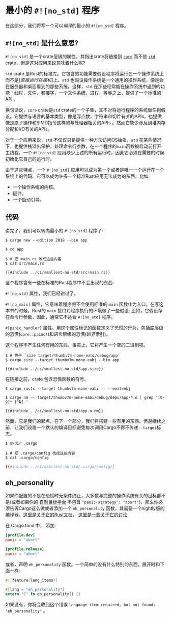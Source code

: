 # 最小的 `#![no_std]` 程序

在这部分，我们将写一个可以*编译*的最小的 `#![no_std]` 程序。

## `#![no_std]` 是什么意思?

`#![no_std]` 是一个crate层级的属性，其指出crate将链接到 [`core`] 而不是 [`std`] crate，但是这对应用来说意味着什么呢?

[`core`]: https://doc.rust-lang.org/core/
[`std`]: https://doc.rust-lang.org/std/

`std` crate 是Rust的标准库。它包含的功能需要假设程序将运行在一个操作系统上而不是[*直接运行在裸机*]上。`std` 也假设操作系统是一个通用的操作系统，像是会在服务器和桌面看到的那些系统。这样，`std` 在那些经常能在操作系统中遇到的功能：线程，文件，套接字，一个文件系统，进程，等等之上，提供了一个标准的API 。

[*直接运行在裸机上*]: https://en.wikipedia.org/wiki/Bare_machine

换句话说，`core` crate是`std` crate的一个子集，其不对将运行程序的系统做任何假设。它提供与语言的基本类型，像是浮点数，字符串和切片有关的APIs，也提供像是原子操作和SIMD指令这样的与处理器相关的APIs 。然而它缺少涉及到堆内存分配和I/O有关的APIs。

对于一个应用来说，`std` 不仅仅只是提供一种方法访问OS抽象。`std` 在某些情况下，也提供栈溢出保护，处理命令行参数，在一个程序的`main`函数被启动前打开主线程。一个 `#![no_std]` 应用缺少上述的所有运行时，因此它必须在需要的时候初始化它自己的运行时。

由于这些特点，一个 `#![no_std]` 应用可以成为第一个或者是唯一一个运行在一个系统上的代码。它可以成为许多一个标准Rust应用无法成为的东西，比如:

- 一个操作系统的内核。
- 固件。
- 一个启动引导。

## 代码

讲完了，我们可以转向最小的 `#![no_std]` 程序了:

``` console
$ cargo new --edition 2018 --bin app

$ cd app
```

``` console
$ # 把 main.rs 改成这些内容
$ cat src/main.rs
```

``` rust
{{#include ../ci/smallest-no-std/src/main.rs}}
```

这个程序含有一些在标准的Rust程序中不会出现的东西:

`#![no_std]` 属性，我们已经讲过了。

`#![no_main]` 属性，它意味着程序将不会使用标准的 `main` 函数作为入口。在写这本书的时候，Rust的 `main` 接口对程序执行的环境做了一些假设: 比如，它假设存在命令行参数，因此，通常它不适合 `#![no_std]` 程序。 

`#[panic_handler]` 属性。用这个属性标记的函数定义了恐慌的行为，包括库层级的恐慌(`core::painc!`)和语言层级的恐慌(越界索引)。

这个程序不产生任何有用的东西。事实上，它将产生一个空的二进制项。

``` console
$ # 等于 `size target/thumbv7m-none-eabi/debug/app`
$ cargo size --target thumbv7m-none-eabi --bin app
```

``` text
{{#include ../ci/smallest-no-std/app.size}}
```

在链接之前，crate 包含恐慌函数的符号。

``` console
$ cargo rustc --target thumbv7m-none-eabi -- --emit=obj

$ cargo nm -- target/thumbv7m-none-eabi/debug/deps/app-*.o | grep '[0-9]* [^N] '
```

``` text
{{#include ../ci/smallest-no-std/app.o.nm}}
```

然而，它是我们的起点。在下一个部分，我们将搭建一些有用的东西。但是继续之前，让我们设置一个默认的编译目标避免每次调用Cargo不得不传递`--target`标志。

``` console
$ mkdir .cargo

$ # 把 .cargo/config 改成这些内容
$ cat .cargo/config
```

``` toml
{{#include ../ci/smallest-no-std/.cargo/config}}
```

## eh_personality

如果你配置的不是在恐慌时无条件终止，大多数与完整的操作系统有关的目标都不是(或者如果你的 [自制目标平台][custom-target] 不包含
`"panic-strategy": "abort"`)，那么你必须告诉Cargo这么做或者添加一个 `eh_personality` 函数，其需要一个nightly版的编译器。[这里是关于它的Rust文档][more-about-lang-items]，
[这里是一些关于它的讨论][til-why-eh-personality].

在 Cargo.toml 中， 添加:

``` toml
[profile.dev]
panic = "abort"

[profile.release]
panic = "abort"
```

或者，声明 `eh_personality` 函数。一个简单的没有什么特别的东西，展开时和下面一样:

``` rust
#![feature(lang_items)]

#[lang = "eh_personality"]
extern "C" fn eh_personality() {}
```

如果没有，你将会收到这个错误 `language item required, but not found: 'eh_personality'` 。

[custom-target]: ./custom-target.md
[more-about-lang-items]:
  https://doc.rust-lang.org/unstable-book/language-features/lang-items.html#more-about-the-language-items
[til-why-eh-personality]:
  https://www.reddit.com/r/rust/comments/estvau/til_why_the_eh_personality_language_item_is/
